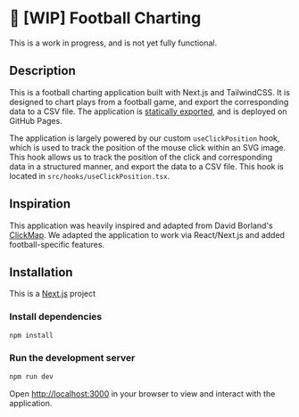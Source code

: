 
# 🏈 \[WIP\] Football Charting

This is a work in progress, and is not yet fully functional.

## Description

This is a football charting application built with Next.js and TailwindCSS. It is designed to chart plays from a football game, and export the corresponding data to a CSV file. The application is [statically exported](https://nextjs.org/docs/app/building-your-application/deploying/static-exports), and is deployed on GitHub Pages.

The application is largely powered by our custom `useClickPosition` hook, which is used to track the position of the mouse click within an SVG image.
This hook allows us to track the position of the click and corresponding data in a structured manner, and export the data to a CSV file. This hook is located in `src/hooks/useClickPosition.tsx`.

## Inspiration

This application was heavily inspired and adapted from David Borland's [ClickMap](https://github.com/davidborland/ClickMap). We adapted the application to work via React/Next.js and added football-specific features.

## Installation

This is a [Next.js](https://nextjs.org) project

### Install dependencies

```bash
npm install
```

### Run the development server

```bash
npm run dev
```

Open [http://localhost:3000](http://localhost:3000) in your browser to view and interact with the application.

